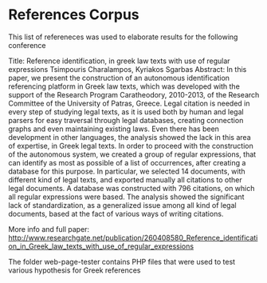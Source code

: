 References Corpus
==========

This list of refereneces was used to elaborate results for the following conference

Title: Reference identification, in greek law texts with use of regular expressions
Tsimpouris Charalampos, Kyriakos Sgarbas
Abstract: In this paper, we present the construction of an autonomous identification referencing platform in Greek
law texts, which was developed with the support of the Research Program Caratheodory, 2010-2013,
of the Research Committee of the University of Patras, Greece. Legal citation is needed in every step of
studying legal texts, as it is used both by human and legal parsers for easy traversal through legal
databases, creating connection graphs and even maintaining existing laws. Even there has been
development in other languages, the analysis showed the lack in this area of expertise, in Greek legal
texts. In order to proceed with the construction of the autonomous system, we created a group of
regular expressions, that can identify as most as possible of a list of occurrences, after creating a
database for this purpose. In particular, we selected 14 documents, with different kind of legal texts, and
exported manually all citations to other legal documents. A database was constructed with 796 citations,
on which all regular expressions were based. The analysis showed the significant lack of
standardization, as a generalized issue among all kind of legal documents, based at the fact of various
ways of writing citations.

More info and full paper: http://www.researchgate.net/publication/260408580_Reference_identification_in_Greek_law_texts_with_use_of_regular_expressions

The folder web-page-tester contains PHP files that were used to test various hypothesis for Greek references
